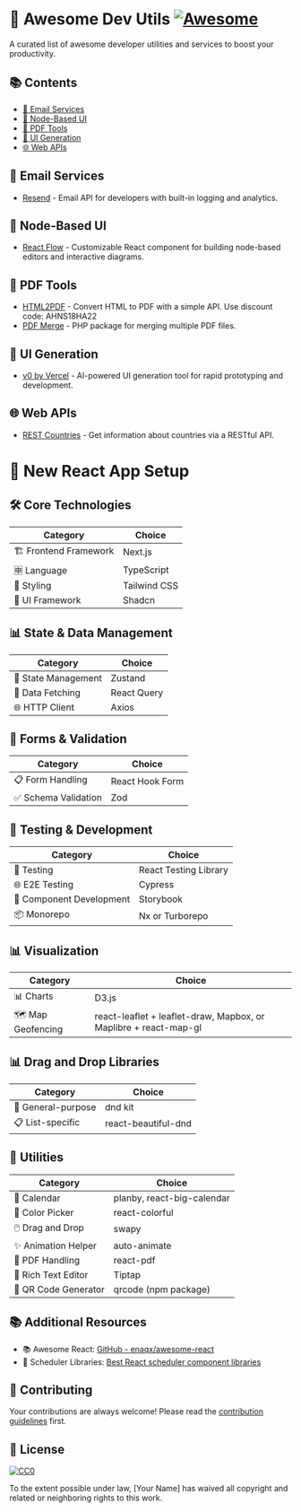 # 🚀 Awesome Dev Utils [![Awesome](https://awesome.re/badge.svg)](https://awesome.re)

A curated list of awesome developer utilities and services to boost your productivity.

## 📚 Contents

- [📧 Email Services](#email-services)
- [🔀 Node-Based UI](#node-based-ui)
- [📄 PDF Tools](#pdf-tools)
- [🎨 UI Generation](#ui-generation)
- [🌐 Web APIs](#web-apis)

## 📧 Email Services

- [Resend](https://resend.com/) - Email API for developers with built-in logging and analytics.

## 🔀 Node-Based UI

- [React Flow](https://reactflow.dev/) - Customizable React component for building node-based editors and interactive diagrams.

## 📄 PDF Tools

- [HTML2PDF](https://pdfendpoint.com/) - Convert HTML to PDF with a simple API. Use discount code: AHNS18HA22
- [PDF Merge](https://packagist.org/packages/karriere/pdf-merge) - PHP package for merging multiple PDF files.

## 🎨 UI Generation

- [v0 by Vercel](https://v0.dev/) - AI-powered UI generation tool for rapid prototyping and development.

## 🌐 Web APIs

- [REST Countries](https://restcountries.com/) - Get information about countries via a RESTful API.

# 🚀 New React App Setup

## 🛠️ Core Technologies

| Category | Choice |
|----------|--------|
| 🏗️ Frontend Framework | Next.js |
| 🈸 Language | TypeScript |
| 🎨 Styling | Tailwind CSS |
| 🧱 UI Framework | Shadcn |

## 📊 State & Data Management

| Category | Choice |
|----------|--------|
| 🔄 State Management | Zustand |
| 📡 Data Fetching | React Query |
| 🌐 HTTP Client | Axios |

## 📝 Forms & Validation

| Category | Choice |
|----------|--------|
| 📋 Form Handling | React Hook Form |
| ✅ Schema Validation | Zod |

## 🧪 Testing & Development

| Category | Choice |
|----------|--------|
| 🧪 Testing | React Testing Library |
| 🌐 E2E Testing | Cypress |
| 🧩 Component Development | Storybook |
| 📦 Monorepo | Nx or Turborepo |

## 📊 Visualization

| Category | Choice |
|----------|--------|
| 📊 Charts | D3.js |
| 🗺️ Map Geofencing | react-leaflet + leaflet-draw, Mapbox, or Maplibre + react-map-gl |

## 📊 Drag and Drop Libraries

| Category | Choice |
|----------|--------|
| 🔄 General-purpose | dnd kit |
| 📋 List-specific | react-beautiful-dnd |

## 🧰 Utilities

| Category | Choice |
|----------|--------|
| 📅 Calendar | planby, react-big-calendar |
| 🎨 Color Picker | react-colorful |
| 🖱️ Drag and Drop | swapy |
| ✨ Animation Helper | auto-animate |
| 📄 PDF Handling | react-pdf |
| 📝 Rich Text Editor | Tiptap |
| 🔳 QR Code Generator | qrcode (npm package) |

## 📚 Additional Resources

- 📚 Awesome React: [GitHub - enaqx/awesome-react](https://github.com/enaqx/awesome-react?tab=readme-ov-file#react-component-libraries)
- 📅 Scheduler Libraries: [Best React scheduler component libraries](https://dev.to/logrocket/best-react-scheduler-component-libraries-4gaa)

## 🤝 Contributing

Your contributions are always welcome! Please read the [contribution guidelines](CONTRIBUTING.md) first.

## 📜 License

[![CC0](https://mirrors.creativecommons.org/presskit/buttons/88x31/svg/cc-zero.svg)](https://creativecommons.org/publicdomain/zero/1.0)

To the extent possible under law, [Your Name] has waived all copyright and related or neighboring rights to this work.
